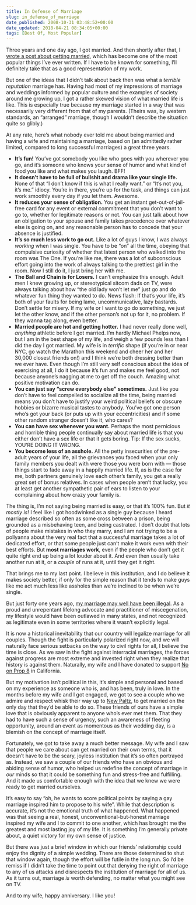 ```yaml
---
title: In Defense of Marriage
slug: in_defense_of_marriage
date_published: 2008-10-31 03:48:52+00:00
date_updated: 2018-04-21 08:34:05+00:00
tags: [Best Of, Most Popular]
---
```

Three years and one day ago, I got married. And then shortly after that, I [wrote a post about getting married](/2005/10/31/we_got_married/), which has become one of the most popular things I’ve ever written. If I have to be known for something, I’ll definitely take that as a good representation of my work.

But one of the ideas that I didn’t talk about back then was what a *terrible reputation* marriage has. Having had most of my impressions of marriage and weddings informed by popular culture and the examples of society around me growing up, I got a rather skewed vision of what married life is like. This is especially true because my marriage started in a way that was necessarily very different from that of my parents. (Theirs was, by western standards, an “arranged” marriage, though I wouldn’t describe the situation quite so glibly.)

At any rate, here’s what nobody ever told me about being married and having a wife and maintaining a marriage, based on (an admittedly rather limited, compared to long successful marriages) a great three years.

- **It’s fun!** You’ve got somebody you like who goes with you wherever you go, and it’s someone who knows your sense of humor and what kind of food you like and what makes you laugh. BFF!
- **It doesn’t have to be full of bullshit and drama like your single life.** None of that “I don’t know if this is what I really want.” or “It’s not you, it’s me.” idiocy. You’re in there, you’re up for the task, and things can just work smoothly every day if you let them. Awesome.
- **It reduces your sense of obligation.** You get an instant get-out-of-jail-free card for any event or external commitment that you don’t want to go to, whether for legitimate reasons or not. You can just talk about how an obligation to your spouse and family takes precedence over whatever else is going on, and any reasonable person has to concede that your absence is justified.
- **It’s so much less work to go out.** Like a lot of guys I know, I was always *working* when I was single. You have to be “on” all the time, obeying that compulsive curiosity of whether that latest person who walked into the room was The One. If you’re like me, there was a lot of subconscious effort going into the work of always talking to the prettiest girl in the room. Now I still do it, I just bring her with me.
- **The Ball and Chain is for Losers.** I can’t emphasize this enough. Adult men I knew growing up, or stereotypical sitcom dads on TV, were always talking about how “the old lady won’t let me” just go and do whatever fun thing they wanted to do. News flash: If that’s your life, it’s both of your faults for being lame, uncommunicative, lazy bastards. Don’t settle for misery. If my wife or I want to go do something, we just let the other know, and if the other person’s not up for it, no problem. If they wanna tag along, even better.
- **Married people are hot and getting hotter.** I had never really done well, *anything* athletic before I got married. I’m hardly Michael Phelps now, but I am in the best shape of my life, and weigh a few pounds less than I did the day I got married. My wife is in *terrific* shape (if you’re in or near NYC, go watch the Marathon this weekend and cheer her and her 30,000 closest friends on!) and I think we’re both dressing better than we ever have. Even though I’m still very self conscious about the idea of exercising at all, I do it because it’s fun and makes me feel good, not because anyone’s nagging at me to get off the couch. Amazing what positive motivation can do.
- **You can just say “screw everybody else” sometimes.** Just like you don’t have to feel compelled to socialize all the time, being married means you don’t have to justify your weird political beliefs or obscure hobbies or bizarre musical tastes to anybody. You’ve got one person who’s got your back (or puts up with your eccentricities) and if some other random stranger doesn’t like it, who cares?
- **You can have sex whenever you want.** Perhaps the most pernicious and horrible thing people continually say about married life is that you either don’t have a sex life or that it gets boring. Tip: If the sex sucks, YOU’RE DOING IT WRONG.
- **You become less of an asshole.** All the petty insecurities of the pre-adult years of your life, all the grievances you faced when your only family members you dealt with were those you were born with — those things start to fade away in a happily married life. If, as is the case for me, both partners genuinely love each other’s family, you get a really great set of bonus relatives. In cases when people aren’t that lucky, you at least get another sympathetic pair of ears to listen to your complaining about how crazy your family is.

The thing is, I’m not saying being married is easy, or that it’s 100% fun. But *it mostly is*! I feel like I got hoodwinked as a single guy because I heard marriage described so often as some cross between a prison, being grounded as a misbehaving teen, and being castrated. I don’t doubt that lots of people make mistakes in who they marry, and I am not trying to be a pollyanna about the very real fact that a successful marriage takes a lot of dedicated effort, or that some people just can’t make it work even with their best efforts. But **most marriages work**, even if the people who don’t get it quite right end up being a lot louder about it. And even then usually take another run at it, or a *couple* of runs at it, until they get it right.

That brings me to my last point. I believe in this institution, and I do believe it makes society better, if only for the simple reason that it tends to make guys like me act much less like assholes than we’re inclined to be when we’re single.

But just forty one years ago, [my marriage may well have been illegal](http://en.wikipedia.org/wiki/Loving_v._Virginia). As a proud and unrepentant lifelong advocate and practitioner of miscegenation, my lifestyle would have been outlawed in many states, and not recognized as legitimate even in some territories where it wasn’t explicitly legal.

It is now a historical inevitability that our country will legalize marriage for all couples. Though the fight is particularly polarized right now, and we will naturally face serious setbacks on the way to civil rights for all, I believe the time is close. As we saw in the fight against interracial marriages, the forces against progress are most extreme and invested right when they realize that history is against them. Naturally, my wife and I have donated to support [No on Prop 8](http://www.noonprop8.com/) in California.

But my motivation isn’t political in this, it’s simple and personal and based on my experience as someone who is, and has been, truly in love. In the months before my wife and I got engaged, we got to see a couple who we admire and respect whisk their way up to [New Paltz](http://en.wikipedia.org/wiki/Same-sex_marriage_in_New_York#New_Paltz_marriages), to get married on the only day that they’d be able to do so. These friends of ours have a simple love that is obviously apparent to anyone who’s ever met them. That they had to have such a sense of urgency, such an awareness of fleeting opportunity, around an event as momentous as their wedding day, is a blemish on the concept of marriage itself.

Fortunately, we got to take away a much better message. My wife and I saw that people we care about can get married on their own terms, that it doesn’t have to be the scary, joyless institution that it’s so often portrayed as. Instead, we saw a couple of our friends who have an obvious and abiding sense of humor, who helped us redefine the concept of marriage in *our* minds so that it could be something fun and stress-free and fulfilling. And it made us comfortable enough with the idea that we knew we were ready to get married ourselves.

It’s easy to say “oh, he wants to score political points by saying a gay marriage inspired him to propose to his wife”. While that description is accurate, it’s not the emotional truth of what happened. What happened was that seeing a real, honest, unconventional-but-honest marriage inspired my wife and I to commit to one another, which has brought me the greatest and most lasting joy of my life. It is something I’m generally private about, a quiet victory for my own sense of justice.

But there was just a brief window in which our friends’ relationship could enjoy the dignity of a simple wedding. There are those determined to shut that window again, though the effort will be futile in the long run. So I’d be remiss if I didn’t take the time to point out that denying the right of marriage to any of us attacks and disrespects the institution of marriage for all of us. As it turns out, marriage *is* worth defending, no matter what you might see on TV.

And to my wife, happy anniversary. I like you!
